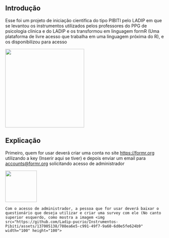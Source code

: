 ## Introdução
Esse foi um projeto de iniciação cientifica do tipo PIBITI pelo LADIP em que se levantou os instrumentos utilizados pelos professores do PPG de psicologia clinica e do LADIP e os transformou em linguagem formR (Uma plataforma de livre acesso que trabalha em uma linguagem próxima do R), e os disponibilizou para acesso

<img src="https://github.com/Ladip-pucrio/Instrumentos-Pibiti/assets/137005138/5e9e90ce-c401-4a6d-af20-f602fb648b62" width="250" height="250">

## Explicação
Primeiro, quem for usar deverá criar uma conta no site https://formr.org utilizando a key (Inserir aqui se tiver) e depois enviar um email para accounts@formr.org solicitando acesso de administrador

<img src="https://github.com/Ladip-pucrio/Instrumentos-Pibiti/assets/137005138/fb2430a6-ac6e-4e86-8ab2-eabcd5ece0e8" width="100" height="100">

    Com o acesso de administrador, a pessoa que for usar deverá baixar o questionário que deseja utilizar e criar uma survey com ele (No canto superior esquerdo, como mostra a imagem <img src="https://github.com/Ladip-pucrio/Instrumentos-Pibiti/assets/137005138/708ea6e5-c991-49f7-9a60-6d0e5fe624b9" width="100" height="100"> 
